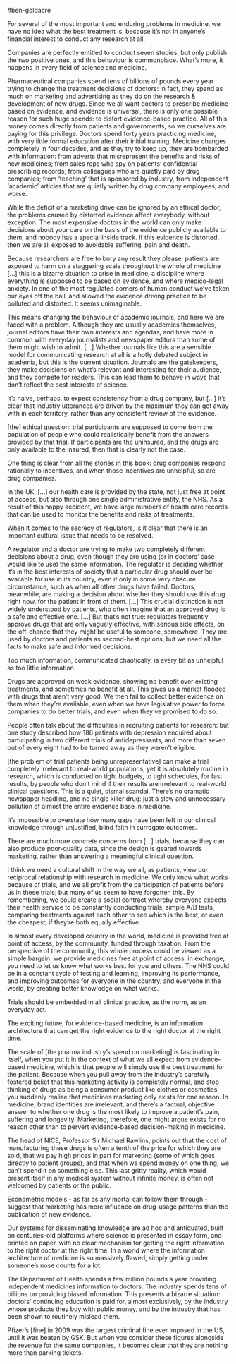 #ben-goldacre

For several of the most important and enduring problems in medicine, we have no idea what the best treatment is, because it’s not in anyone’s financial interest to conduct any research at all. 

Companies are perfectly entitled to conduct seven studies, but only publish the two positive ones, and this behaviour is commonplace. What’s more, it happens in every field of science and medicine.

  

Pharmaceutical companies spend tens of billions of pounds every year trying to change the treatment decisions of doctors: in fact, they spend as much on marketing and advertising as they do on the research & development of new drugs. Since we all want doctors to prescribe medicine based on evidence, and evidence is universal, there is only one possible reason for such huge spends: to distort evidence-based practice. All of this money comes directly from patients and governments, so we ourselves are paying for this privilege. Doctors spend forty years practicing medicine, with very little formal education after their initial training. Medicine changes completely in four decades, and as they try to keep up, they are bombarded with information: from adverts that misrepresent the benefits and risks of new medicines; from sales reps who spy on patients’ confidential prescribing records; from colleagues who are quietly paid by drug companies; from ‘teaching’ that is sponsored by industry, from independent ‘academic’ articles that are quietly written by drug company employees; and worse. 

  

While the deficit of a marketing drive can be ignored by an ethical doctor, the problems caused by distorted evidence affect everybody, without exception. The most expensive doctors in the world can only make decisions about your care on the basis of the evidence publicly available to them, and nobody has a special inside track. If this evidence is distorted, then we are all exposed to avoidable suffering, pain and death. 

  

Because researchers are free to bury any result they please, patients are exposed to harm on a staggering scale throughout the whole of medicine \[...\] this is a bizarre situation to arise in medicine, a discipline where everything is supposed to be based on evidence, and where medico-legal anxiety. In one of the most regulated corners of human conduct we’ve taken our eyes off the ball, and allowed the evidence driving practice to be polluted and distorted. It seems unimaginable. 

  

This means changing the behaviour of academic journals, and here we are faced with a problem. Although they are usually academics themselves, journal editors have their own interests and agendas, and have more in common with everyday journalists and newspaper editors than some of them might wish to admit. \[...\] Whether journals like this are a sensible model for communicating research at all is a hotly debated subject in academia, but this is the current situation. Journals are the gatekeepers, they make decisions on what’s relevant and interesting for their audience, and they compete for readers. This can lead them to behave in ways that don’t reflect the best interests of science. 

  

It’s naive, perhaps, to expect consistency from a drug company, but \[...\] it’s clear that industry utterances are driven by the maximum they can get away with in each territory, rather than any consistent review of the evidence. 

  

\[the\] ethical question: trial participants are supposed to come from the population of people who could realistically benefit from the answers provided by that trial. If participants are the uninsured, and the drugs are only available to the insured, then that is clearly not the case. 

  

One thing is clear from all the stories in this book: drug companies respond rationally to incentives, and when those incentives are unhelpful, so are drug companies. 

  

In the UK, \[...\] our health care is provided by the state, not just free at point of access, but also through one single administrative entity, the NHS. As a result of this happy accident, we have large numbers of health care records that can be used to monitor the benefits and risks of treatments. 

  

When it comes to the secrecy of regulators, is it clear that there is an important cultural issue that needs to be resolved. 

  

A regulator and a doctor are trying to make two completely different decisions about a drug, even though they are using (or in doctors’ case would like to use) the same information. The regulator is deciding whether it’s in the best interests of society that a particular drug should ever be available for use in its country, even if only in some very obscure circumstance, such as when all other drugs have failed. Doctors, meanwhile, are making a decision about whether they should use this drug right now, for the patient in front of them. \[...\] This crucial distinction is not widely understood by patients, who often imagine that an approved drug is a safe and effective one. \[...\] But that’s not true: regulators frequently approve drugs that are only vaguely effective, with serious side effects, on the off-chance that they might be useful to someone, somewhere. They are used by doctors and patients as second-best options, but we need all the facts to make safe and informed decisions.

  

Too much information, communicated chaotically, is every bit as unhelpful as too little information. 

  

Drugs are approved on weak evidence, showing no benefit over existing treatments, and sometimes no benefit at all. This gives us a market flooded with drugs that aren’t very good. We then fail to collect better evidence on them when they’re available, even when we have legislative power to force companies to do better trials, and even when they’ve promised to do so. 

  

People often talk about the difficulties in recruiting patients for research: but one study described how 186 patients with depression enquired about participating in two different trials of antidepressants, and more than seven out of every eight had to be turned away as they weren’t eligible. 

  

\[the problem of trial patients being unrepresentative\] can make a trial completely irrelevant to real-world populations, yet it is absolutely routine in research, which is conducted on tight budgets, to tight schedules, for fast results, by people who don’t mind if their results are irrelevant to real-world clinical questions. This is a quiet, dismal scandal. There’s no dramatic newspaper headline, and no single killer drug: just a slow and unnecessary pollution of almost the entire evidence base in medicine. 

  

It’s impossible to overstate how many gaps have been left in our clinical knowledge through unjustified, blind faith in surrogate outcomes. 

  

There are much more concrete concerns from \[...\] trials, because they can also produce poor-quality data, since the design is geared towards marketing, rather than answering a meaningful clinical question. 

  

I think we need a cultural shift in the way we all, as patients, view our reciprocal relationship with research in medicine. We only know what works because of trials, and we all profit from the participation of patients before us in these trials; but many of us seem to have forgotten this. By remembering, we could create a social contract whereby everyone expects their health service to be constantly conducting trials, simple A/B tests, comparing treatments against each other to see which is the best, or even the cheapest, if they’re both equally effective. 

  

In almost every developed country in the world, medicine is provided free at point of access, by the community, funded through taxation. From the perspective of the community, this whole process could be viewed as a simple bargain: we provide medicines free at point of access: in exchange, you need to let us know what works best for you and others. The NHS could be in a constant cycle of testing and learning, improving its performance, and improving outcomes for everyone in the country, and everyone in the world, by creating better knowledge on what works. 

  

Trials should be embedded in all clinical practice, as the norm, as an everyday act. 

  

The exciting future, for evidence-based medicine, is an information architecture that can get the right evidence to the right doctor at the right time. 

  

The scale of \[the pharma industry’s spend on marketing\] is fascinating in itself, when you put it in the context of what we all expect from evidence-based medicine, which is that people will simply use the best treatment for the patient. Because when you pull away from the industry’s carefully fostered belief that this marketing activity is completely normal, and stop thinking of drugs as being a consumer product like clothes or cosmetics, you suddenly realise that medicines marketing only exists for one reason. In medicine, brand identities are irrelevant, and there’s a factual, objective answer to whether one drug is the most likely to improve a patient’s pain, suffering and longevity. Marketing, therefore, one might argue exists for no reason other than to pervert evidence-based decision-making in medicine. 

  

The head of NICE, Professor Sir Michael Rawlins, points out that the cost of manufacturing these drugs is often a tenth of the price for which they are sold, that we pay high prices in part for marketing (some of which goes directly to patient groups), and that when we spend money on one thing, we can’t spend it on something else. This last gritty reality, which would present itself in any medical system without infinite money, is often not welcomed by patients or the public. 

  

Econometric models - as far as any mortal can follow them through - suggest that marketing has more influence on drug-usage patterns than the publication of new evidence. 

  

Our systems for disseminating knowledge are ad hoc and antiquated, built on centuries-old platforms where science is presented in essay form, and printed on paper, with no clear mechanism for getting the right information to the right doctor at the right time. In a world where the information architecture of medicine is so massively flawed, simply getting under someone’s nose counts for a lot. 

  

The Department of Health spends a few million pounds a year providing independent medicines information to doctors. The industry spends tens of billions on providing biased information. This presents a bizarre situation: doctors’ continuing education is paid for, almost exclusively, by the industry whose products they buy with public money, and by the industry that has been shown to routinely mislead them. 

  

Pfizer’s \[fine\] in 2009 was the largest criminal fine ever imposed in the US, until it was beaten by GSK. But when you consider these figures alongside the revenue for the same companies, it becomes clear that they are nothing more than parking tickets.
